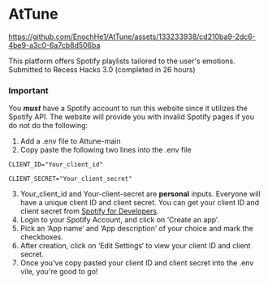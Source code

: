 # AtTune



https://github.com/EnochHe1/AtTune/assets/133233938/cd210ba9-2dc6-4be9-a3c0-6a7cb8d506ba



This platform offers Spotify playlists tailored to the user's emotions. Submitted to Recess Hacks 3.0 (completed in 26 hours)

### Important

You ***must*** have a Spotify account to run this website since it utilizes the Spotify API. The website will provide you with invalid Spotify pages if you do not do the following:

1. Add a .env file to Attune-main
2. Copy paste the following two lines into the .env file

`CLIENT_ID="Your_client_id"`

`CLIENT_SECRET="Your_client_secret"`

3. Your_client_id and Your-client-secret are **personal** inputs. Everyone will have a unique client ID and client secret. You can get your client ID and client secret from [Spotify for Developers](https://developer.spotify.com/dashboard/applications).
4. Login to your Spotify Account, and click on ‘Create an app’.
5. Pick an ‘App name’ and ‘App description’ of your choice and mark the checkboxes.
6. After creation, click on ‘Edit Settings‘ to view your client ID and client secret.
7. Once you've copy pasted your client ID and client secret into the .env vile, you're good to go!
